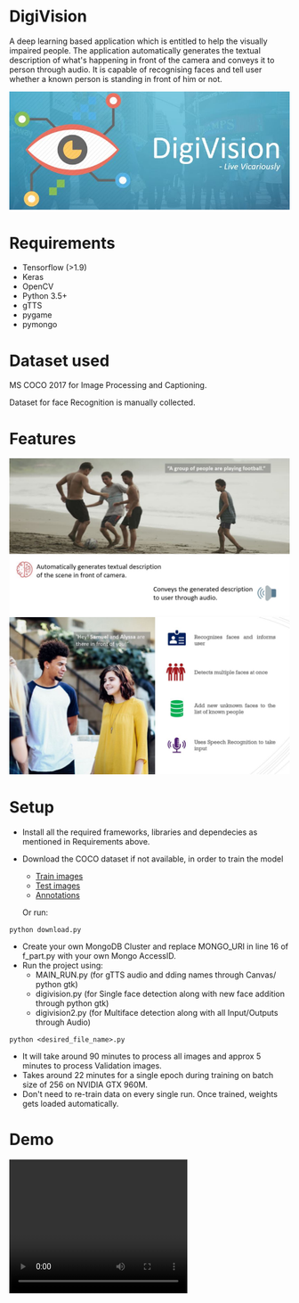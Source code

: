 # DigiVision
A deep learning based application which is entitled to help the visually impaired people. The application automatically generates the textual description of what's happening in front of the camera and conveys it to person through audio. It is capable of recognising faces and tell user whether a known person is standing in front of him or not.

![logo](images/Capture.JPG)


# Requirements
* Tensorflow (>1.9)
* Keras
* OpenCV
* Python 3.5+
* gTTS
* pygame
* pymongo

# Dataset used
MS COCO 2017 for Image Processing and Captioning.

Dataset for face Recognition is manually collected.

# Features

![logo](images/Capture1.JPG)
![logo](images/Capture2.JPG)

# Setup
- Install all the required frameworks, libraries and dependecies as mentioned in Requirements above.
- Download the COCO dataset if not available, in order to train the model
  - [Train images](http://images.cocodataset.org/zips/train2017.zip)
  - [Test images](http://images.cocodataset.org/zips/test2017.zip)
  - [Annotations](http://images.cocodataset.org/annotations/annotations_trainval2017.zip)
 
  Or run:
 ```
 python download.py
 ```
- Create your own MongoDB Cluster and replace MONGO_URI in line 16 of f_part.py with your own Mongo AccessID.
- Run the project using:
  - MAIN_RUN.py (for gTTS audio and dding names through Canvas/ python gtk)
  - digivision.py (for Single face detection along with new face addition through python gtk)
  - digivision2.py (for Multiface detection along with all Input/Outputs through Audio)
  
 ```
 python <desired_file_name>.py
 ```
 - It will take around 90 minutes to process all images and approx 5 minutes to process Validation images.
 - Takes around 22 minutes for a single epoch during training on batch size of 256 on NVIDIA GTX 960M.
 - Don't need to re-train data on every single run. Once trained, weights gets loaded automatically.
 
 # Demo
<video width="320" height="240" controls>
  <source src="d2.mp4" type="video/mp4">
</video>
